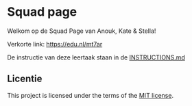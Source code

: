 
# Squad page
Welkom op de Squad Page van Anouk, Kate & Stella!

Verkorte link:    https://edu.nl/mt7ar



De instructie van deze leertaak staan in de [INSTRUCTIONS.md](https://github.com/fdnd-task/your-tribe-squad-page/blob/main/docs/INSTRUCTIONS.md)

## Licentie

This project is licensed under the terms of the [MIT license](./LICENSE).
